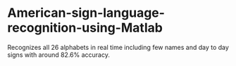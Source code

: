 # American-sign-language-recognition-using-Matlab
Recognizes all 26 alphabets in real time including few names and day to day signs with around 82.6% accuracy.
